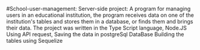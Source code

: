 #School-user-management:
Server-side project: A program for managing users in an educational institution,
the program receives data on one of the institution's tables and stores them in a database, or finds them and brings their data.
The project was written in the Type Script language, Node.JS
Using API request,
Saving the data in postgreSql DataBase
Building the tables using Sequelize
